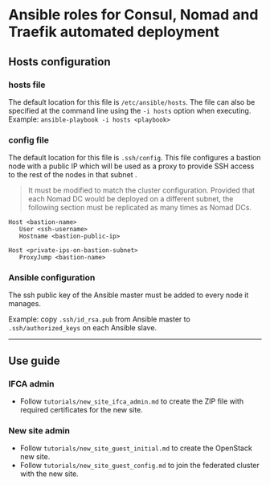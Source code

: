 # Ansible roles for Consul, Nomad and Traefik automated deployment

## Hosts configuration

### hosts file

The default location for this file is `/etc/ansible/hosts`.
The file can also be specified at the command line using the `-i hosts` option when executing. Example: `ansible-playbook -i hosts <playbook>`

### config file

The default location for this file is `.ssh/config`.
This file configures a bastion node with a public IP which will be used as a proxy to provide SSH access to the rest of the nodes in that subnet .

> It must be modified to match the cluster configuration.
Provided that each Nomad DC would be deployed on a different subnet, the following section must be replicated as many times as Nomad DCs.
> 

```
Host <bastion-name>
   User <ssh-username>
   Hostname <bastion-public-ip>

Host <private-ips-on-bastion-subnet>
   ProxyJump <bastion-name>

```

### Ansible configuration
The ssh public key of the Ansible master must be added to every node it manages. 

Example: copy `.ssh/id_rsa.pub` from Ansible master to `.ssh/authorized_keys` on each Ansible slave.

---

## Use guide

### IFCA admin

- Follow `tutorials/new_site_ifca_admin.md` to create the ZIP file with required certificates for the new site.


### New site admin

- Follow `tutorials/new_site_guest_initial.md` to create the OpenStack new site.
- Follow `tutorials/new_site_guest_config.md` to join the federated cluster with the new site.



